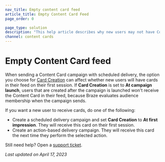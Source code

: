 ```yaml
---
nav_title: Empty content card feed
article_title: Empty Content Card Feed
page_order: 0

page_type: solution
description: "This help article describes why new users may not have Content Cards in their feed, and how to resolve this issue."
channel: content cards
---
```


# Empty Content Card feed

When sending a Content Card campaign with scheduled delivery, the option you choose for [Card Creation]({{site.baseurl}}/user_guide/message_building_by_channel/content_cards/create/card_creation/#overview) can affect whether new users will have cards in their feed on their first session. If **Card Creation** is set to **At campaign launch**, users that are created after the campaign is launched won't receive the Content Card in their feed, because Braze evaluates audience membership when the campaign sends.

If you want a new user to receive cards, do one of the following:

- Create a scheduled delivery campaign and set **Card Creation** to **At first impression**. They will receive this card on their first session.
- Create an action-based delivery campaign. They will receive this card the next time they perform the selected action.

Still need help? Open a [support ticket]({{site.baseurl}}/braze_support/).

_Last updated on April 17, 2023_

